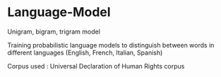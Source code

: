 # Language-Model
 Unigram, bigram, trigram model

 Training probabilistic language models to distinguish between words in different languages (English, French, Italian, Spanish)

 Corpus used : Universal Declaration of Human Rights corpus

 
